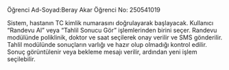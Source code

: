 Öğrenci Ad-Soyad:Beray Akar
Öğrenci No: 250541019

Sistem, hastanın TC kimlik numarasını doğrulayarak başlayacak.
Kullanıcı “Randevu Al” veya “Tahlil Sonucu Gör” işlemlerinden birini seçer.
Randevu modülünde poliklinik, doktor ve saat seçilerek onay verilir ve SMS gönderilir.
Tahlil modülünde sonuçların varlığı ve hazır olup olmadığı kontrol edilir.
Sonuç görüntülenir veya bekleme mesajı verilir, ardından yeni işlem seçilebilir.
